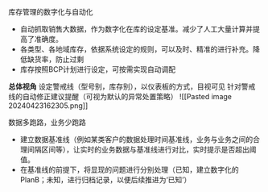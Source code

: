 库存管理的数字化与自动化

- 自动抓取销售大数据，作为数字化在库的设定基准。减少了人工大量计算并提高了准确度。
- 各类型、各地域库存，依据系统设定的规则，可以及时、精准的进行补充。降低缺货率，防止过剩 
- 库存按照BCP计划进行设定，可按需实现自动调配


**总体视角**
设定警戒线（型号别，库存别），以仪表板的方式，目视可见
针对警戒线的自动修正建议提醒（可视为默认的异常处置策略）
![[Pasted image 20240423162305.png]]



数据多跑路，业务少跑路

- 建立数据基准线（例如某类客户的数据处理时间基准线，业务与业务之间的合理间隔区间等），让实时的业务数据与基准线进行对比，实时提示是否超出阈值。
- 在基准线的前提下，将显现的问题进行分别处理（已知，建立数字化的PlanB；未知，进行归档记录，以便后续推进为‘已知’）


